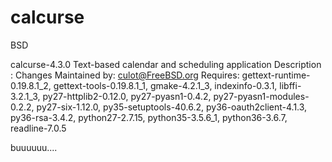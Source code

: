 # calcurse



BSD

calcurse-4.3.0
Text-based calendar and scheduling application
Description : Changes 
Maintained by: culot@FreeBSD.org
Requires: gettext-runtime-0.19.8.1_2, gettext-tools-0.19.8.1_1, gmake-4.2.1_3, indexinfo-0.3.1, libffi-3.2.1_3, py27-httplib2-0.12.0, py27-pyasn1-0.4.2, py27-pyasn1-modules-0.2.2, py27-six-1.12.0, py35-setuptools-40.6.2, py36-oauth2client-4.1.3, py36-rsa-3.4.2, python27-2.7.15, python35-3.5.6_1, python36-3.6.7, readline-7.0.5


buuuuuu....

